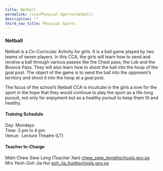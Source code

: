 ```yaml
---
title: Netball
permalink: /cca/Physical-Sports/netball/
description: ""
third_nav_title: Physical Sports
---
```

### Netball

Netball is a Co-Curricular Activity for girls. It is a ball game played by two teams of seven players. In this CCA, the girls will learn how to send and receive a ball through various passes like the Chest pass, the Lob and the Bounce Pass. They will also learn how to shoot the ball into the hoop of the goal post. The object of the game is to send the ball into the opponent’s territory and shoot it into the hoop at a goal post.

  

The focus of the school’s Netball CCA is inculcate in the girls a love for the sport in the hope that they would continue to play the sport as a life-long pursuit, not only for enjoyment but as a healthy pursuit to keep them fit and healthy.

  

#### Training Schedule

Day: Mondays<br>
Time: 3 pm to 4 pm<br>
Venue:  Lecture Theatre (LT)

#### Teacher In-Charge

Mdm Chew Siew Leng (Teacher Xan) [chew\_siew\_leng@schools.gov.sg](mailto:chew_siew_leng@schools.gov.sg)  
Mrs Yeoh-Goh Jia Hui [goh\_jia\_hui@schools.gov.sg](mailto:goh_jia_hui@schools.gov.sg)